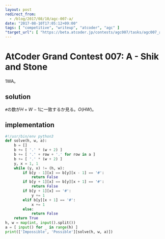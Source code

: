 ```yaml
---
layout: post
redirect_from:
  - /blog/2017/08/10/agc-007-a/
date: "2017-08-10T17:05:12+09:00"
tags: [ "competitive", "writeup", "atcoder", "agc" ]
"target_url": [ "https://beta.atcoder.jp/contests/agc007/tasks/agc007_a" ]
---
```


# AtCoder Grand Contest 007: A - Shik and Stone

$1$WA。

## solution

`#`の数が$H + W - 1$に一致するか見る。$O(HW)$。

## implementation

``` python
#!/usr/bin/env python3
def solve(h, w, a):
    b = []
    b += [ '.' * (w + 2) ]
    b += [ '.' + row + '.' for row in a ]
    b += [ '.' * (w + 2) ]
    y, x = 1, 1
    while (y, x) != (h, w):
        if b[y - 1][x] == b[y][x - 1] == '#':
            return False
        if b[y + 1][x] == b[y][x + 1] == '#':
            return False
        if b[y + 1][x] == '#':
            y += 1
        elif b[y][x + 1] == '#':
            x += 1
        else:
            return False
    return True
h, w = map(int, input().split())
a = [ input() for _ in range(h) ]
print(['Impossible', 'Possible'][solve(h, w, a)])
```
